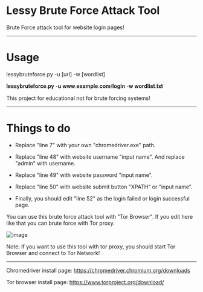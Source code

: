 # Lessy Brute Force Attack Tool

Brute Force attack tool for website login pages!

--------

# Usage

lessybruteforce.py -u [url] -w [wordlist]

𝐥𝐞𝐬𝐬𝐲𝐛𝐫𝐮𝐭𝐞𝐟𝐨𝐫𝐜𝐞.𝐩𝐲 -𝐮 𝐰𝐰𝐰.𝐞𝐱𝐚𝐦𝐩𝐥𝐞.𝐜𝐨𝐦/𝐥𝐨𝐠𝐢𝐧 -𝐰 𝐰𝐨𝐫𝐝𝐥𝐢𝐬𝐭.𝐭𝐱𝐭

This project for educational not for brute forcing systems!

---

# Things to do

- Replace "line 7" with your own "chromedriver.exe" path.

- Replace "line 48" with website username "input name". And replace "admin" with username.

- Replace "line 49" with website password "input name".

- Replace "line 50" with website submit button "XPATH" or "input name".

- Finally, you should edit "line 52" as the login failed or login successful page.

You can use this brute force attack tool with "Tor Browser". If you edit here like that you can brute force with Tor proxy.

![image](https://github.com/Lessyzz/Lessy-Bruteforce/assets/102208615/6a26de29-06d8-4453-83b6-55a0aeb34829)

Note: If you want to use this tool with tor proxy, you should start Tor Browser and connect to Tor Network!

--------

Chromedriver install page: https://chromedriver.chromium.org/downloads

Tor browser install page: https://www.torproject.org/download/
